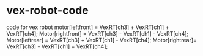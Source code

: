 # vex-robot-code
code for vex robot
 motor[leftfront] = VexRT[ch3] + VexRT[ch1] + VexRT[ch4];
Motor[rightfront] = VexRT[ch3] - VexRT[ch1] - VexRT[ch4];
Motor[leftrear] = VexRT[ch3] + VexRT[ch1] - VexRT[ch4];
Motor[rightrear]= VexRT[ch3] - VexRT[ch1] + VexRT[ch4];
